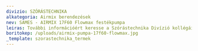 ```yaml
---
divizio: SZÓRÁSTECHNIKA
alkategoria: Airmix berendezések
nev: SAMES - AIRMIX 17F60 Flowmax festékpumpa
leiras: További információért keresse a Szórástechnika Divízió kollégáit
boritokep: /uploads/airmix-pumpa-17f60-flowmax.jpg
_template: szorastechnika_termek
---
```


